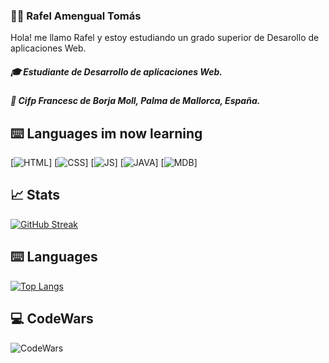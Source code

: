 ### 👨‍💻 Rafel Amengual Tomás

  Hola! me llamo Rafel y estoy estudiando un grado superior de Desarollo de aplicaciones Web.
  
##### 🎓 Estudiante de Desarrollo de aplicaciones Web.
##### 🏫 Cifp Francesc de Borja Moll, Palma de Mallorca, España.

## ⌨️ Languages im now learning

[![HTML](https://img.shields.io/badge/HTML5-E34F26?style=for-the-badge&logo=html5&logoColor=white)]
[![CSS](https://img.shields.io/badge/CSS3-1572B6?style=for-the-badge&logo=css3&logoColor=white)]
[![JS](https://img.shields.io/badge/JavaScript-F7DF1E?style=for-the-badge&logo=javascript&logoColor=black)]
[![JAVA](https://img.shields.io/badge/Java-ED8B00?style=for-the-badge&logo=openjdk&logoColor=white)]
[![MDB](https://img.shields.io/badge/MariaDB-003545?style=for-the-badge&logo=mariadb&logoColor=white)]

## 📈 Stats
[![GitHub Streak](https://streak-stats.demolab.com?user=RafelAm&theme=github-dark-blue&hide_border=true&locale=es&date_format=j%20M%5B%20Y%5D)](https://git.io/streak-stats)

## ⌨️ Languages
[![Top Langs](https://github-readme-stats.vercel.app/api/top-langs/?username=RafelAm&hide_progress=true&theme=dark)](https://github.com/RafelAm/github-readme-stats)

## 💻 CodeWars
![CodeWars](https://www.codewars.com/users/RafelAm/badges/large)

<!--
**RafelAm/RafelAm** is a ✨ _special_ ✨ repository because its `README.md` (this file) appears on your GitHub profile.

Here are some ideas to get you started:

- 🔭 I’m currently working on ...
- 🌱 I’m currently learning ...
- 👯 I’m looking to collaborate on ...
- 🤔 I’m looking for help with ...
- 💬 Ask me about ...
- 📫 How to reach me: ...
- 😄 Pronouns: ...
- ⚡ Fun fact: ...
-->
